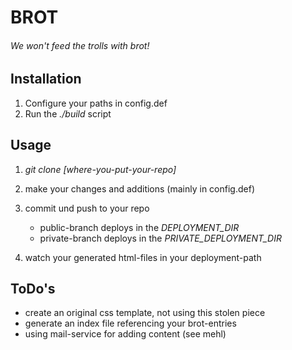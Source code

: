 
BROT
====
###### We won't feed the trolls with brot! ######

## Installation ##

 1. Configure your paths in config.def
 2. Run the _./build_ script

## Usage ##

 1. _git clone [where-you-put-your-repo]_
 2. make your changes and additions (mainly in config.def)
 3. commit und push to your repo

     - public-branch deploys in the _DEPLOYMENT\_DIR_
     - private-branch deploys in the _PRIVATE\_DEPLOYMENT\_DIR_

 4. watch your generated html-files in your deployment-path

## ToDo's ##

 - create an original css template, not using this stolen piece 
 - generate an index file referencing your brot-entries
 - using mail-service for adding content (see mehl)

